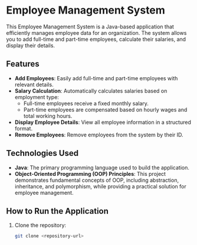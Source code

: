 # Employee Management System

This Employee Management System is a Java-based application that efficiently manages employee data for an organization. The system allows you to add full-time and part-time employees, calculate their salaries, and display their details.

## Features

- **Add Employees**: Easily add full-time and part-time employees with relevant details.
- **Salary Calculation**: Automatically calculates salaries based on employment type:
  - Full-time employees receive a fixed monthly salary.
  - Part-time employees are compensated based on hourly wages and total working hours.
- **Display Employee Details**: View all employee information in a structured format.
- **Remove Employees**: Remove employees from the system by their ID.

## Technologies Used

- **Java**: The primary programming language used to build the application.
- **Object-Oriented Programming (OOP) Principles**: This project demonstrates fundamental concepts of OOP, including abstraction, inheritance, and polymorphism, while providing a practical solution for employee management.

## How to Run the Application

1. Clone the repository:
   ```bash
   git clone <repository-url>
